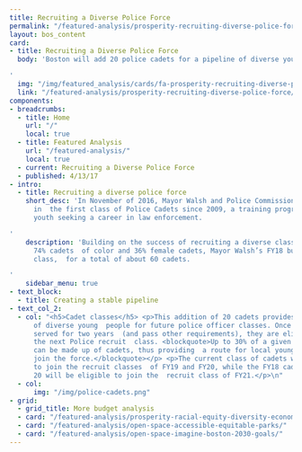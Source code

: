 ```yaml
---
title: Recruiting a Diverse Police Force
permalink: "/featured-analysis/prosperity-recruiting-diverse-police-force/"
layout: bos_content
card:
- title: Recruiting a Diverse Police Force
  body: 'Boston will add 20 police cadets for a pipeline of diverse young people

'
  img: "/img/featured_analysis/cards/fa-prosperity-recruiting-diverse-police-force.jpg"
  link: "/featured-analysis/prosperity-recruiting-diverse-police-force/"
components:
- breadcrumbs:
  - title: Home
    url: "/"
    local: true
  - title: Featured Analysis
    url: "/featured-analysis/"
    local: true
  - current: Recruiting a Diverse Police Force
  - published: 4/13/17
- intro:
  - title: Recruiting a diverse police force
    short_desc: 'In November of 2016, Mayor Walsh and Police Commissioner Evans swore
      in  the first class of Police Cadets since 2009, a training program for Boston''s
      youth seeking a career in law enforcement.

'
    description: 'Building on the success of recruiting a diverse class of 42 included
      74% cadets  of color and 36% female cadets, Mayor Walsh’s FY18 budget adds another
      class,  for a total of about 60 cadets.

'
    sidebar_menu: true
- text_block:
  - title: Creating a stable pipeline
- text_col_2:
  - col: "<h5>Cadet classes</h5> <p>This addition of 20 cadets provides a stable pipeline
      of diverse young  people for future police officer classes. Once cadets have
      served for two years  (and pass other requirements), they are eligible to join
      the next Police recruit  class. <blockquote>Up to 30% of a given recruit class
      can be made up of cadets, thus providing  a route for local young people to
      join the force.</blockquote></p> <p>The current class of cadets will be eligible
      to join the recruit classes  of FY19 and FY20, while the FY18 cadet class of
      20 will be eligible to join the  recruit class of FY21.</p>\n"
  - col:
      img: "/img/police-cadets.png"
- grid:
  - grid_title: More budget analysis
  - card: "/featured-analysis/prosperity-racial-equity-diversity-economic-mobility/"
  - card: "/featured-analysis/open-space-accessible-equitable-parks/"
  - card: "/featured-analysis/open-space-imagine-boston-2030-goals/"
---
```


